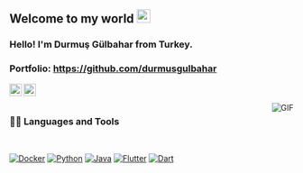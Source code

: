 ## Welcome to my world <img src="https://github.com/TheDudeThatCode/TheDudeThatCode/blob/master/Assets/Earth.gif" width="24px">

### Hello! I'm Durmuş Gülbahar from Turkey.

### Portfolio: https://github.com/durmusgulbahar


<a href="https://www.linkedin.com/in/durmusgulbahar/">
  <img align="left" alt="Durmuş Gülbahar" width="22px" src="https://cdn.jsdelivr.net/npm/simple-icons@v3/icons/linkedin.svg" />
</a>

<a href="https://www.instagram.com/durmusgulbaharr/">
  <img align="left" alt="Durmuş Gülbahar" width="22px" src="https://cdn.jsdelivr.net/npm/simple-icons@v3/icons/instagram.svg" />
</a>

<br />
<br />

  <img align="right" alt="GIF" src="https://giphy.com/gifs/90s-80s-illustration-l0HlNaQ6gWfllcjDO" />
  
### 👨‍💻 Languages and Tools

<br />

[![Docker](https://img.shields.io/badge/-Docker-black?style=flat&logo=docker&link=https://github.com/durmusgulbahar)](https://github.com/durmusgulbahar) 
[![Python](https://img.shields.io/badge/-Python-black?style=flat&logo=python&link=https://github.com/durmusgulbahar)](https://github.com/durmusgulbahar)
[![Java](https://img.shields.io/badge/-Java-black?style=flat&logo=java&link=https://github.com/durmusgulbahar)](https://github.com/durmusgulbahar)
[![Flutter](https://img.shields.io/badge/-Flutter-black?style=flat&logo=flutter&link=https://github.com/durmusgulbahar)](https://github.com/durmusgulbahar)
[![Dart](https://img.shields.io/badge/-Dart-black?style=flat&logo=dart&link=https://github.com/durmusgulbahar)](https://github.com/durmusgulbahar)
